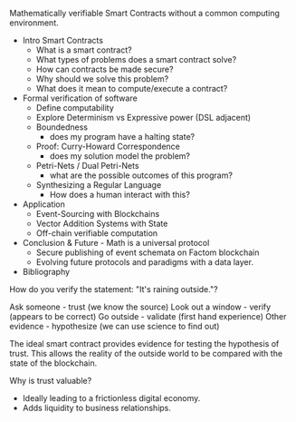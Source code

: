 Mathematically verifiable Smart Contracts without a common computing environment.

- Intro Smart Contracts
  - What is a smart contract?
  - What types of problems does a smart contract solve?
  - How can contracts be made secure?
  - Why should we solve this problem?
  - What does it mean to compute/execute a contract?
- Formal verification of software
  - Define computability
  - Explore Determinism vs Expressive power (DSL adjacent)
  - Boundedness
    - does my program have a halting state?
  - Proof: Curry-Howard Correspondence
    - does my solution model the problem?
  - Petri-Nets / Dual Petri-Nets
    - what are the possible outcomes of this program?
  - Synthesizing a Regular Language
    - How does a human interact with this?
- Application
  - Event-Sourcing with Blockchains
  - Vector Addition Systems with State
  - Off-chain verifiable computation
- Conclusion & Future - Math is a universal protocol
  - Secure publishing of event schemata on Factom blockchain
  - Evolving future protocols and paradigms with a data layer.
- Bibliography

How do you verify the statement: "It's raining outside."?

Ask someone - trust (we know the source)
Look out a window - verify (appears to be correct)
Go outside - validate (first hand experience)
Other evidence - hypothesize (we can use science to find out)

The ideal smart contract provides evidence for testing the hypothesis of trust.
This allows the reality of the outside world to be compared with the state of the blockchain.

Why is trust valuable?
- Ideally leading to a frictionless digital economy.
- Adds liquidity to business relationships.
